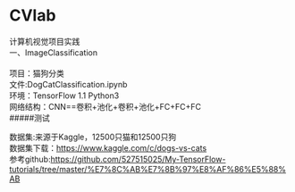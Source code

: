 # CVlab

计算机视觉项目实践<br>
一、ImageClassification<br><br>
项目：猫狗分类<br>
文件:DogCatClassification.ipynb<br>
环境：TensorFlow 1.1 Python3 <br>
网络结构：CNN==卷积+池化+卷积+池化+FC+FC+FC<br>
#####测试

数据集:来源于Kaggle，12500只猫和12500只狗<br>
数据集下载：https://www.kaggle.com/c/dogs-vs-cats <br>
参考github:https://github.com/527515025/My-TensorFlow-tutorials/tree/master/%E7%8C%AB%E7%8B%97%E8%AF%86%E5%88%AB <br>
